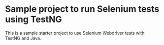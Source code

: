 # Sample project to run Selenium tests using TestNG

This is a sample starter project to use Selenium Webdriver tests with TestNG and Java.


